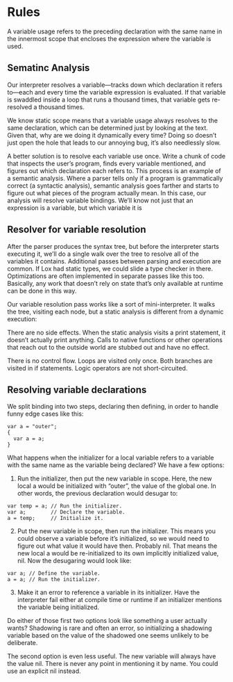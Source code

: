 # Rules
A variable usage refers to the preceding declaration with the same name in the innermost scope that
encloses the expression where the variable is used.

## Sematinc Analysis

Our interpreter resolves a variable—tracks down which declaration it refers to—each and every time
the variable expression is evaluated. If that variable is swaddled inside a loop that runs a
thousand times, that variable gets re-resolved a thousand times.

We know static scope means that a variable usage always resolves to the same declaration, which can
be determined just by looking at the text. Given that, why are we doing it dynamically every time?
Doing so doesn’t just open the hole that leads to our annoying bug, it’s also needlessly slow.

A better solution is to resolve each variable use once. Write a chunk of code that inspects the
user’s program, finds every variable mentioned, and figures out which declaration each refers to.
This process is an example of a semantic analysis. Where a parser tells only if a program is
grammatically correct (a syntactic analysis), semantic analysis goes farther and starts to figure
out what pieces of the program actually mean. In this case, our analysis will resolve variable
bindings. We’ll know not just that an expression is a variable, but which variable it is

## Resolver for variable resolution

After the parser produces the syntax tree, but before the interpreter starts executing it, we’ll do
a single walk over the tree to resolve all of the variables it contains. Additional passes between
parsing and execution are common. If Lox had static types, we could slide a type checker in there.
Optimizations are often implemented in separate passes like this too. Basically, any work that
doesn’t rely on state that’s only available at runtime can be done in this way.

Our variable resolution pass works like a sort of mini-interpreter. It walks the tree, visiting
each node, but a static analysis is different from a dynamic execution:

There are no side effects. When the static analysis visits a print statement, it doesn’t actually
print anything. Calls to native functions or other operations that reach out to the outside world
are stubbed out and have no effect.

There is no control flow. Loops are visited only once. Both branches are visited in if statements.
Logic operators are not short-circuited.

## Resolving variable declarations

We split binding into two steps, declaring then defining, in order to handle funny edge cases like
this:

```
var a = "outer";
{
  var a = a;
}
```

What happens when the initializer for a local variable refers to a variable with the same name as
the variable being declared? We have a few options:

1. Run the initializer, then put the new variable in scope. Here, the new local a would be
initialized with “outer”, the value of the global one. In other words, the previous declaration
would desugar to:

```
var temp = a; // Run the initializer.
var a;        // Declare the variable.
a = temp;     // Initialize it.
```

2. Put the new variable in scope, then run the initializer. This means you could observe a variable
before it’s initialized, so we would need to figure out what value it would have then. Probably nil.
That means the new local a would be re-initialized to its own implicitly initialized value, nil.
Now the desugaring would look like:

```
var a; // Define the variable.
a = a; // Run the initializer.
```

3. Make it an error to reference a variable in its initializer. Have the interpreter fail either at
compile time or runtime if an initializer mentions the variable being initialized.

Do either of those first two options look like something a user actually wants? Shadowing is rare
and often an error, so initializing a shadowing variable based on the value of the shadowed one
seems unlikely to be deliberate.

The second option is even less useful. The new variable will always have the value nil. There is
never any point in mentioning it by name. You could use an explicit nil instead.
